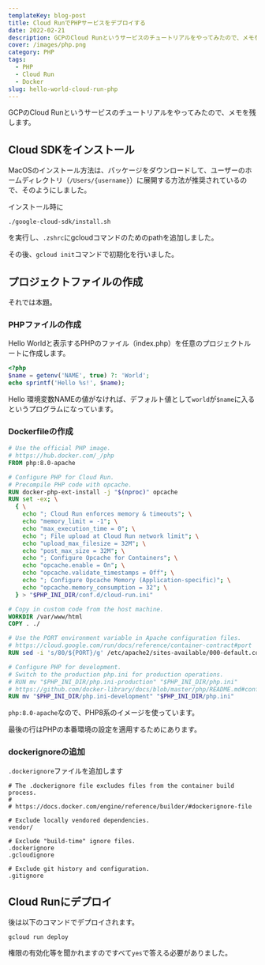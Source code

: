 ```yaml
---
templateKey: blog-post
title: Cloud RunでPHPサービスをデプロイする
date: 2022-02-21
description: GCPのCloud Runというサービスのチュートリアルをやってみたので、メモを残します。
cover: /images/php.png
category: PHP
tags:
  - PHP
  - Cloud Run
  - Docker
slug: hello-world-cloud-run-php
---
```


GCPのCloud Runというサービスのチュートリアルをやってみたので、メモを残します。

## Cloud SDKをインストール

MacOSのインストール方法は、パッケージをダウンロードして、ユーザーのホームディレクトリ（`/Users/{username}`）に展開する方法が推奨されているので、そのようにしました。

インストール時に

```shell
./google-cloud-sdk/install.sh
```

を実行し、`.zshrc`にgcloudコマンドのためのpathを追加しました。

その後、`gcloud init`コマンドで初期化を行いました。

## プロジェクトファイルの作成

それでは本題。

### PHPファイルの作成

Hello Worldと表示するPHPのファイル（index.php）を任意のプロジェクトルートに作成します。

```php
<?php
$name = getenv('NAME', true) ?: 'World';
echo sprintf('Hello %s!', $name);
```

Hello 環境変数NAMEの値がなければ、デフォルト値として`world`が`$name`に入るというプログラムになっています。

### Dockerfileの作成

```dockerfile
# Use the official PHP image.
# https://hub.docker.com/_/php
FROM php:8.0-apache

# Configure PHP for Cloud Run.
# Precompile PHP code with opcache.
RUN docker-php-ext-install -j "$(nproc)" opcache
RUN set -ex; \
  { \
    echo "; Cloud Run enforces memory & timeouts"; \
    echo "memory_limit = -1"; \
    echo "max_execution_time = 0"; \
    echo "; File upload at Cloud Run network limit"; \
    echo "upload_max_filesize = 32M"; \
    echo "post_max_size = 32M"; \
    echo "; Configure Opcache for Containers"; \
    echo "opcache.enable = On"; \
    echo "opcache.validate_timestamps = Off"; \
    echo "; Configure Opcache Memory (Application-specific)"; \
    echo "opcache.memory_consumption = 32"; \
  } > "$PHP_INI_DIR/conf.d/cloud-run.ini"

# Copy in custom code from the host machine.
WORKDIR /var/www/html
COPY . ./

# Use the PORT environment variable in Apache configuration files.
# https://cloud.google.com/run/docs/reference/container-contract#port
RUN sed -i 's/80/${PORT}/g' /etc/apache2/sites-available/000-default.conf /etc/apache2/ports.conf

# Configure PHP for development.
# Switch to the production php.ini for production operations.
# RUN mv "$PHP_INI_DIR/php.ini-production" "$PHP_INI_DIR/php.ini"
# https://github.com/docker-library/docs/blob/master/php/README.md#configuration
RUN mv "$PHP_INI_DIR/php.ini-development" "$PHP_INI_DIR/php.ini"
```

`php:8.0-apache`なので、PHP8系のイメージを使っています。

最後の行はPHPの本番環境の設定を適用するためにあります。

### dockerignoreの追加

`.dockerignore`ファイルを追加します

```
# The .dockerignore file excludes files from the container build process.
#
# https://docs.docker.com/engine/reference/builder/#dockerignore-file

# Exclude locally vendored dependencies.
vendor/

# Exclude "build-time" ignore files.
.dockerignore
.gcloudignore

# Exclude git history and configuration.
.gitignore
```

## Cloud Runにデプロイ

後は以下のコマンドでデプロイされます。

```shell
gcloud run deploy
```

権限の有効化等を聞かれますのですべて`yes`で答える必要がありました。

